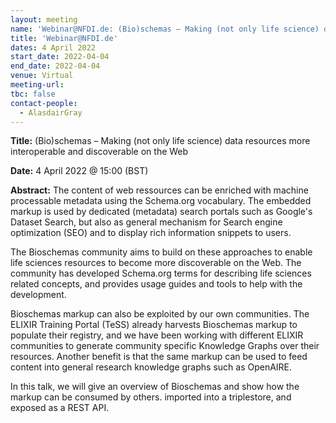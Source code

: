 ```yaml
---
layout: meeting
name: 'Webinar@NFDI.de: (Bio)schemas – Making (not only life science) data resources more interoperable and discoverable on the Web'
title: 'Webinar@NFDI.de'
dates: 4 April 2022
start_date: 2022-04-04
end_date: 2022-04-04
venue: Virtual
meeting-url:
tbc: false
contact-people:
  - AlasdairGray
---
```


**Title:** (Bio)schemas – Making (not only life science) data resources more interoperable and discoverable on the Web

**Date:** 4 April 2022 @ 15:00 (BST)

**Abstract:** The content of web ressources can be enriched with machine processable metadata using the Schema.org vocabulary. The embedded markup is used by dedicated (metadata) search portals such as Google's Dataset Search, but also as general mechanism for Search engine optimization (SEO) and to display rich information snippets to users.

The Bioschemas community aims to build on these approaches to enable life sciences resources to become more discoverable on the Web. The community has developed Schema.org terms for describing life sciences related concepts, and provides usage guides and tools to help with the development.

Bioschemas markup can also be exploited by our own communities. The ELIXIR Training Portal (TeSS) already harvests Bioschemas markup to populate their registry, and we have been working with different ELIXIR communities to generate community specific Knowledge Graphs over their resources. Another benefit is that the same markup can be used to feed content into general research knowledge graphs such as OpenAIRE.

In this talk, we will give an overview of Bioschemas and show how the markup can be consumed by others. imported into a triplestore, and exposed as a REST API.

